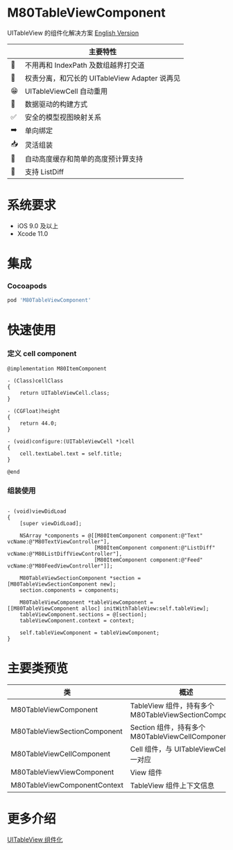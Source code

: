 # M80TableViewComponent

UITableView 的组件化解决方案 [English Version](./../README.md)

|         | 主要特性  |
----------|-----------------
🙅 | 不用再和 IndexPath 及数组越界打交道
👋 | 权责分离，和冗长的 UITableView Adapter 说再见
😁 | UITableViewCell 自动重用
🏡 | 数据驱动的构建方式
✅ | 安全的模型视图映射关系
➡️ | 单向绑定
📥 | 灵活组装
🚀 | 自动高度缓存和简单的高度预计算支持
🔑 | 支持 ListDiff


# 系统要求

* iOS 9.0 及以上
* Xcode 11.0

# 集成

### Cocoapods

```ruby
pod 'M80TableViewComponent'
```


# 快速使用

### 定义 cell component

```objc
@implementation M80ItemComponent

- (Class)cellClass
{
    return UITableViewCell.class;
}

- (CGFloat)height
{
    return 44.0;
}

- (void)configure:(UITableViewCell *)cell
{
    cell.textLabel.text = self.title;
}

@end

```

### 组装使用

```objc

- (void)viewDidLoad
{
    [super viewDidLoad];

    NSArray *components = @[[M80ItemComponent component:@"Text" vcName:@"M80TextViewController"],
                            [M80ItemComponent component:@"ListDiff" vcName:@"M80ListDiffViewController"],
                            [M80ItemComponent component:@"Feed" vcName:@"M80FeedViewController"]];
    
    M80TableViewSectionComponent *section = [M80TableViewSectionComponent new];
    section.components = components;
    
    M80TableViewComponent *tableViewComponent = [[M80TableViewComponent alloc] initWithTableView:self.tableView];
    tableViewComponent.sections = @[section];
    tableViewComponent.context = context;
    
    self.tableViewComponent = tableViewComponent;
}

```



# 主要类预览
|   类      | 概述 |
----------|-----------------
M80TableViewComponent | TableView 组件，持有多个 M80TableViewSectionComponent
M80TableViewSectionComponent | Section 组件，持有多个 M80TableViewCellComponent 
M80TableViewCellComponent | Cell 组件，与 UITableViewCell 一一对应
M80TableViewViewComponent | View 组件
M80TableViewComponentContext | TableView 组件上下文信息

# 更多介绍
[UITableView 组件化](https://xiangwangfeng.com/2019/07/20/UITableView-%E7%BB%84%E4%BB%B6%E5%8C%96/)



